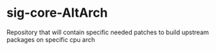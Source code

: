 # sig-core-AltArch
Repository that will contain specific needed patches to build upstream packages on specific cpu arch

